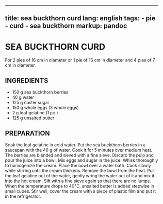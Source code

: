 
---
title: sea buckthorn curd
lang: english
tags: 
    - pie
    - curd
    - sea buckthorn
markup: pandoc
---

# SEA BUCKTHORN CURD

For 2 pies of 16 cm in diameter or 1 pie of 16 cm in diameter and 4 pies of 7 cm in diameter.

## INGREDIENTS


- 150 g sea buckthorn berries
- 40 g water
- 125 g caster sugar
- 150 g whole eggs (3 whole eggs)
- 2 g leaf gelatine (1 pc.)
- 125 g unsalted butter

## PREPARATION

Soak the leaf gelatine in cold water.
Put the sea buckthorn berries in a saucepan with the 40 g of water.
Cook it for 5 minutes over medium heat.
The berries are blended and sieved with a fine sieve.
Discard the pulp and pour the juice into a bowl.
Mix eggs and sugar in the juice.
Whisk thoroughly to homogenize the cream.
Place the bowl over a water bath.
Cook slowly while stirring until the cream thickens.
Remove the bowl from the heat.
Pull the leaf gelatine out of the water, gently wring the water out of it and mix it into the hot cream.
Sift with a fine sieve again so that there are no lumps.
When the temperature drops to 40°C, unsalted butter is added stepwise in small cubes.
Stir well, cover the cream with a piece of plastic film and put it in the refrigerator.

